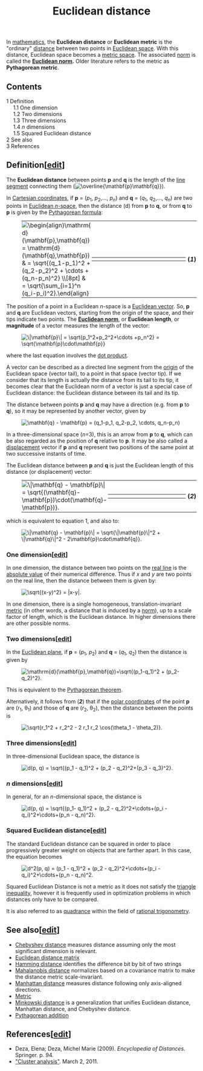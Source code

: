 ﻿---
lastrevid: 646690583
pageid: 53932
canonicalurl: http://en.wikipedia.org/wiki/Euclidean_distance
title: Euclidean distance
editurl: http://en.wikipedia.org/w/index.php?title=Euclidean_distance&action=edit
length: 6404
contentmodel: wikitext
pagelanguage: en
touched: 2015-02-14T13:05:20Z
ns: 0
fullurl: http://en.wikipedia.org/wiki/Euclidean_distance
---

<p>In <a href="/wiki/Mathematics" title="Mathematics">mathematics</a>, the <b>Euclidean distance</b> or <b>Euclidean metric</b> is the "ordinary" <a href="/wiki/Distance" title="Distance">distance</a> between two points in <a href="/wiki/Euclidean_space" title="Euclidean space">Euclidean space</a>. With this distance, Euclidean space becomes a <a href="/wiki/Metric_space" title="Metric space">metric space</a>. The associated <a href="/wiki/Norm_(mathematics)" title="Norm (mathematics)">norm</a> is called the <b><a href="/wiki/Norm_(mathematics)#Euclidean_norm" title="Norm (mathematics)">Euclidean norm</a>.</b> Older literature refers to the metric as <b>Pythagorean metric</b>.
</p>
<div id="toc" class="toc"><div id="toctitle"><h2>Contents</h2></div>
<ul>
<li class="toclevel-1 tocsection-1"><a href="#Definition"><span class="tocnumber">1</span> <span class="toctext">Definition</span></a>
<ul>
<li class="toclevel-2 tocsection-2"><a href="#One_dimension"><span class="tocnumber">1.1</span> <span class="toctext">One dimension</span></a></li>
<li class="toclevel-2 tocsection-3"><a href="#Two_dimensions"><span class="tocnumber">1.2</span> <span class="toctext">Two dimensions</span></a></li>
<li class="toclevel-2 tocsection-4"><a href="#Three_dimensions"><span class="tocnumber">1.3</span> <span class="toctext">Three dimensions</span></a></li>
<li class="toclevel-2 tocsection-5"><a href="#n_dimensions"><span class="tocnumber">1.4</span> <span class="toctext"><i>n</i> dimensions</span></a></li>
<li class="toclevel-2 tocsection-6"><a href="#Squared_Euclidean_distance"><span class="tocnumber">1.5</span> <span class="toctext">Squared Euclidean distance</span></a></li>
</ul>
</li>
<li class="toclevel-1 tocsection-7"><a href="#See_also"><span class="tocnumber">2</span> <span class="toctext">See also</span></a></li>
<li class="toclevel-1 tocsection-8"><a href="#References"><span class="tocnumber">3</span> <span class="toctext">References</span></a></li>
</ul>
</div>

<h2><span class="mw-headline" id="Definition">Definition</span><span class="mw-editsection"><span class="mw-editsection-bracket">[</span><a href="/w/index.php?title=Euclidean_distance&amp;action=edit&amp;section=1" title="Edit section: Definition">edit</a><span class="mw-editsection-bracket">]</span></span></h2>
<p>The <b>Euclidean distance</b> between points <b>p</b> and <b>q</b> is the length of the <a href="/wiki/Line_segment" title="Line segment">line segment</a> connecting them (<img class="mwe-math-fallback-image-inline tex" alt="\overline{\mathbf{p}\mathbf{q}}" src="//upload.wikimedia.org/math/d/b/6/db6519a859e3594037babfeacace4f5f.png" />).
</p><p>In <a href="/wiki/Cartesian_coordinates" title="Cartesian coordinates" class="mw-redirect">Cartesian coordinates</a>, if <b>p</b>&#160;=&#160;(<i>p</i><sub>1</sub>,&#160;<i>p</i><sub>2</sub>,...,&#160;<i>p</i><sub><i>n</i></sub>) and <b>q</b>&#160;=&#160;(<i>q</i><sub>1</sub>,&#160;<i>q</i><sub>2</sub>,...,&#160;<i>q</i><sub><i>n</i></sub>) are two points in <a href="/wiki/Euclidean_space" title="Euclidean space">Euclidean <i>n</i>-space</a>, then the distance (d) from <b>p</b> to <b>q</b>, or from <b>q</b> to <b>p</b> is given by the <a href="/wiki/Pythagorean_theorem" title="Pythagorean theorem">Pythagorean formula</a>:
</p>
<dl><dd>
<table style="border-collapse:collapse; background:none; margin:0; border:none;">
<tr>
<td style="vertical-align:middle; border:none; padding:0.08em;" class="nowrap"><p style="margin:0;"><img class="mwe-math-fallback-image-inline tex" alt="\begin{align}\mathrm{d}(\mathbf{p},\mathbf{q}) = \mathrm{d}(\mathbf{q},\mathbf{p}) &amp; = \sqrt{(q_1-p_1)^2 + (q_2-p_2)^2 + \cdots + (q_n-p_n)^2} \\[8pt]&#10;&amp; = \sqrt{\sum_{i=1}^n (q_i-p_i)^2}.\end{align}" src="//upload.wikimedia.org/math/8/4/9/849f040fd10bb86f7c85eb0bbe3566a4.png" /></p>
</td>
<td style="vertical-align:middle; width:99%; border:none; padding:0.08em;">
<p style="margin:0;">
<table style="border-collapse:collapse; background:none; margin:0; border:none; width:99%;">
<tr>
<td style="border:none; padding:0.08em;" rowspan="2"><p style="margin:0; font-size:4pt;">&#160;</p>
</td>
<td style="width:100%; border:none; padding:0.08em;"><p style="margin:0; font-size:1pt;">&#160;</p>
</td>
<td style="border:none; padding:0.08em;" rowspan="2"><p style="margin:0; font-size:4pt;">&#160;</p>
</td></tr>
<tr>
<td style="border-left:none; border-top:0px none #e5e5e5; border-right:none; border-bottom:none; padding:0.08em;">
<p style="margin:0; font-size:1pt;">&#160;</p>
</td></tr></table>
</p>
</td>
<td style="vertical-align:middle; border:none; padding:0.08em;" class="nowrap"><p style="margin:0pt;"><b>(<span id="math_1" class="reference nourlexpansion" style="font-weight:bold; font-style:italic;">1</span>)</b></p>
</td></tr></table></dd></dl>
<p>The position of a point in a Euclidean <i>n</i>-space is a <a href="/wiki/Euclidean_vector" title="Euclidean vector">Euclidean vector</a>. So, <b>p</b> and <b>q</b> are Euclidean vectors, starting from the origin of the space, and their tips indicate two points. The <b><a href="/wiki/Euclidean_norm" title="Euclidean norm" class="mw-redirect">Euclidean norm</a></b>, or <b>Euclidean length</b>, or <b>magnitude</b> of a vector measures the length of the vector:
</p>
<dl><dd><img class="mwe-math-fallback-image-inline tex" alt="\|\mathbf{p}\| = \sqrt{p_1^2+p_2^2+\cdots +p_n^2} = \sqrt{\mathbf{p}\cdot\mathbf{p}}" src="//upload.wikimedia.org/math/4/5/6/456fbff3b215c3ca3f39ebb8663e518c.png" /></dd></dl>
<p>where the last equation involves the <a href="/wiki/Dot_product" title="Dot product">dot product</a>.
</p><p>A vector can be described as a directed line segment from the <a href="/wiki/Origin_(mathematics)" title="Origin (mathematics)">origin</a> of the Euclidean space (vector tail), to a point in that space (vector tip). If we consider that its length is actually the distance from its tail to its tip, it becomes clear that the Euclidean norm of a vector is just a special case of Euclidean distance: the Euclidean distance between its tail and its tip.
</p><p>The distance between points <b>p</b> and <b>q</b> may have a direction (e.g. from <b>p</b> to <b>q</b>), so it may be represented by another vector, given by
</p>
<dl><dd><img class="mwe-math-fallback-image-inline tex" alt="\mathbf{q} - \mathbf{p} = (q_1-p_1, q_2-p_2, \cdots, q_n-p_n)" src="//upload.wikimedia.org/math/6/c/7/6c78f7c6ae3b23cd41a76a620df8cee1.png" /></dd></dl>
<p>In a three-dimensional space (<i>n</i>=3), this is an arrow from <b>p</b> to <b>q</b>, which can be also regarded as the position of <b>q</b> relative to <b>p</b>. It may be also called a <a href="/wiki/Displacement_(vector)" title="Displacement (vector)">displacement</a> vector if <b>p</b> and <b>q</b> represent two positions of the same point at two successive instants of time.
</p><p>The Euclidean distance between <b>p</b> and <b>q</b> is just the Euclidean length of this distance (or displacement) vector:
</p>
<dl><dd>
<table style="border-collapse:collapse; background:none; margin:0; border:none;">
<tr>
<td style="vertical-align:middle; border:none; padding:0.08em;" class="nowrap"><p style="margin:0;"><img class="mwe-math-fallback-image-inline tex" alt="\|\mathbf{q} - \mathbf{p}\| = \sqrt{(\mathbf{q}-\mathbf{p})\cdot(\mathbf{q}-\mathbf{p})}." src="//upload.wikimedia.org/math/0/4/7/0471feb370332f02e4fd9c158fa33a9f.png" /></p>
</td>
<td style="vertical-align:middle; width:99%; border:none; padding:0.08em;">
<p style="margin:0;">
<table style="border-collapse:collapse; background:none; margin:0; border:none; width:99%;">
<tr>
<td style="border:none; padding:0.08em;" rowspan="2"><p style="margin:0; font-size:4pt;">&#160;</p>
</td>
<td style="width:100%; border:none; padding:0.08em;"><p style="margin:0; font-size:1pt;">&#160;</p>
</td>
<td style="border:none; padding:0.08em;" rowspan="2"><p style="margin:0; font-size:4pt;">&#160;</p>
</td></tr>
<tr>
<td style="border-left:none; border-top:0px none #e5e5e5; border-right:none; border-bottom:none; padding:0.08em;">
<p style="margin:0; font-size:1pt;">&#160;</p>
</td></tr></table>
</p>
</td>
<td style="vertical-align:middle; border:none; padding:0.08em;" class="nowrap"><p style="margin:0pt;"><b>(<span id="math_2" class="reference nourlexpansion" style="font-weight:bold; font-style:italic;">2</span>)</b></p>
</td></tr></table></dd></dl>
<p>which is equivalent to equation 1, and also to:
</p>
<dl><dd><img class="mwe-math-fallback-image-inline tex" alt="\|\mathbf{q} - \mathbf{p}\| = \sqrt{\|\mathbf{p}\|^2 + \|\mathbf{q}\|^2 - 2\mathbf{p}\cdot\mathbf{q}}." src="//upload.wikimedia.org/math/8/e/6/8e6280aade26d8f7951213ec3173ffb2.png" /></dd></dl>
<h3><span class="mw-headline" id="One_dimension">One dimension</span><span class="mw-editsection"><span class="mw-editsection-bracket">[</span><a href="/w/index.php?title=Euclidean_distance&amp;action=edit&amp;section=2" title="Edit section: One dimension">edit</a><span class="mw-editsection-bracket">]</span></span></h3>
<p>In one dimension, the distance between two points on the <a href="/wiki/Real_line" title="Real line">real line</a> is the <a href="/wiki/Absolute_value" title="Absolute value">absolute value</a> of their numerical difference.  Thus if <i>x</i> and <i>y</i> are two points on the real line, then the distance between them is given by:
</p>
<dl><dd><img class="mwe-math-fallback-image-inline tex" alt="\sqrt{(x-y)^2} = |x-y|." src="//upload.wikimedia.org/math/6/f/3/6f381806a41a0e96f98ae4d86519b4bb.png" /></dd></dl>
<p>In one dimension, there is a single homogeneous, translation-invariant <a href="/wiki/Metric_(mathematics)" title="Metric (mathematics)">metric</a> (in other words, a distance that is induced by a <a href="/wiki/Norm_(mathematics)" title="Norm (mathematics)">norm</a>), up to a scale factor of length, which is the Euclidean distance. In higher dimensions there are other possible norms.
</p>
<h3><span class="mw-headline" id="Two_dimensions">Two dimensions</span><span class="mw-editsection"><span class="mw-editsection-bracket">[</span><a href="/w/index.php?title=Euclidean_distance&amp;action=edit&amp;section=3" title="Edit section: Two dimensions">edit</a><span class="mw-editsection-bracket">]</span></span></h3>
<p>In the <a href="/wiki/Euclidean_plane" title="Euclidean plane" class="mw-redirect">Euclidean plane</a>, if <b>p</b>&#160;=&#160;(<i>p</i><sub>1</sub>,&#160;<i>p</i><sub>2</sub>) and <b>q</b>&#160;=&#160;(<i>q</i><sub>1</sub>,&#160;<i>q</i><sub>2</sub>) then the distance is given by
</p>
<dl><dd><img class="mwe-math-fallback-image-inline tex" alt="\mathrm{d}(\mathbf{p},\mathbf{q})=\sqrt{(p_1-q_1)^2 + (p_2-q_2)^2}." src="//upload.wikimedia.org/math/2/7/1/27187d79303f30595f6ea88c89136aa3.png" /></dd></dl>
<p>This is equivalent to the <a href="/wiki/Pythagorean_theorem" title="Pythagorean theorem">Pythagorean theorem</a>.
</p><p>Alternatively, it follows from (<span id="math_2" class="reference nourlexpansion" style="font-weight:bold; font-style:italic;">2</span>) that if the <a href="/wiki/Polar_coordinates" title="Polar coordinates" class="mw-redirect">polar coordinates</a> of the point <b>p</b> are (<i>r</i><sub>1</sub>,&#160;θ<sub>1</sub>) and those of <b>q</b> are (<i>r</i><sub>2</sub>,&#160;θ<sub>2</sub>), then the distance between the points is
</p>
<dl><dd><img class="mwe-math-fallback-image-inline tex" alt="\sqrt{r_1^2 + r_2^2 - 2 r_1 r_2 \cos(\theta_1 - \theta_2)}." src="//upload.wikimedia.org/math/3/0/c/30ced1b27716de979f80f27e2ce25f68.png" /></dd></dl>
<h3><span class="mw-headline" id="Three_dimensions">Three dimensions</span><span class="mw-editsection"><span class="mw-editsection-bracket">[</span><a href="/w/index.php?title=Euclidean_distance&amp;action=edit&amp;section=4" title="Edit section: Three dimensions">edit</a><span class="mw-editsection-bracket">]</span></span></h3>
<p>In three-dimensional Euclidean space, the distance  is
</p>
<dl><dd><img class="mwe-math-fallback-image-inline tex" alt="d(p, q) = \sqrt{(p_1 - q_1)^2 + (p_2 - q_2)^2+(p_3 - q_3)^2}." src="//upload.wikimedia.org/math/6/0/f/60fef8f555d15a44d6fb3d0dca84761e.png" /></dd></dl>
<h3><span class="mw-headline" id="n_dimensions"><i>n</i> dimensions</span><span class="mw-editsection"><span class="mw-editsection-bracket">[</span><a href="/w/index.php?title=Euclidean_distance&amp;action=edit&amp;section=5" title="Edit section: n dimensions">edit</a><span class="mw-editsection-bracket">]</span></span></h3>
<p>In general, for an <i>n</i>-dimensional space, the distance is
</p>
<dl><dd><img class="mwe-math-fallback-image-inline tex" alt="d(p, q) = \sqrt{(p_1- q_1)^2 + (p_2 - q_2)^2+\cdots+(p_i - q_i)^2+\cdots+(p_n - q_n)^2}." src="//upload.wikimedia.org/math/d/2/4/d249583164be67b8906d1655f07daca0.png" /></dd></dl>
<h3><span class="mw-headline" id="Squared_Euclidean_distance">Squared Euclidean distance</span><span class="mw-editsection"><span class="mw-editsection-bracket">[</span><a href="/w/index.php?title=Euclidean_distance&amp;action=edit&amp;section=6" title="Edit section: Squared Euclidean distance">edit</a><span class="mw-editsection-bracket">]</span></span></h3>
<p>The standard Euclidean distance can be squared in order to place progressively greater weight on objects that are farther apart. In this case, the equation becomes
</p>
<dl><dd><img class="mwe-math-fallback-image-inline tex" alt="d^2(p, q) = (p_1 - q_1)^2 + (p_2 - q_2)^2+\cdots+(p_i - q_i)^2+\cdots+(p_n - q_n)^2." src="//upload.wikimedia.org/math/f/1/d/f1deaef846fe040a16c4a8fa36ac8136.png" /></dd></dl>
<p>Squared Euclidean Distance is not a metric as it does not satisfy the <a href="/wiki/Triangle_inequality" title="Triangle inequality">triangle inequality</a>, however it is frequently used in optimization problems in which distances only have to be compared.
</p><p>It is also referred to as <a href="/wiki/Rational_trigonometry#Quadrance" title="Rational trigonometry">quadrance</a> within the field of <a href="/wiki/Rational_trigonometry" title="Rational trigonometry">rational trigonometry</a>.
</p>
<h2><span class="mw-headline" id="See_also">See also</span><span class="mw-editsection"><span class="mw-editsection-bracket">[</span><a href="/w/index.php?title=Euclidean_distance&amp;action=edit&amp;section=7" title="Edit section: See also">edit</a><span class="mw-editsection-bracket">]</span></span></h2>
<ul><li><a href="/wiki/Chebyshev_distance" title="Chebyshev distance">Chebyshev distance</a> measures distance assuming only the most significant dimension is relevant.</li>
<li><a href="/wiki/Euclidean_distance_matrix" title="Euclidean distance matrix">Euclidean distance matrix</a></li>
<li><a href="/wiki/Hamming_distance" title="Hamming distance">Hamming distance</a> identifies the difference bit by bit of two strings</li>
<li><a href="/wiki/Mahalanobis_distance" title="Mahalanobis distance">Mahalanobis distance</a> normalizes based on a covariance matrix to make the distance metric scale-invariant.</li>
<li><a href="/wiki/Manhattan_distance" title="Manhattan distance" class="mw-redirect">Manhattan distance</a> measures distance following only axis-aligned directions.</li>
<li><a href="/wiki/Metric_(mathematics)" title="Metric (mathematics)">Metric</a></li>
<li><a href="/wiki/Minkowski_distance" title="Minkowski distance">Minkowski distance</a> is a generalization that unifies Euclidean distance, Manhattan distance, and Chebyshev distance.</li>
<li><a href="/wiki/Pythagorean_addition" title="Pythagorean addition">Pythagorean addition</a></li></ul>
<h2><span class="mw-headline" id="References">References</span><span class="mw-editsection"><span class="mw-editsection-bracket">[</span><a href="/w/index.php?title=Euclidean_distance&amp;action=edit&amp;section=8" title="Edit section: References">edit</a><span class="mw-editsection-bracket">]</span></span></h2>
<ul><li> <span class="citation book">Deza, Elena; Deza, Michel Marie (2009). <i>Encyclopedia of Distances</i>. Springer. p.&#160;94.</span><span title="ctx_ver=Z39.88-2004&amp;rfr_id=info%3Asid%2Fen.wikipedia.org%3AEuclidean+distance&amp;rft.au=Deza%2C+Elena&amp;rft.au=Deza%2C+Michel+Marie&amp;rft.aufirst=Elena&amp;rft.aulast=Deza&amp;rft.btitle=Encyclopedia+of+Distances&amp;rft.date=2009&amp;rft.genre=book&amp;rft.pages=94&amp;rft.pub=Springer&amp;rft_val_fmt=info%3Aofi%2Ffmt%3Akev%3Amtx%3Abook" class="Z3988"><span style="display:none;">&#160;</span></span></li>
<li> <span class="citation web"><a rel="nofollow" class="external text" href="http://www.statsoft.com/textbook/cluster-analysis/">"Cluster analysis"</a>. March 2, 2011.</span><span title="ctx_ver=Z39.88-2004&amp;rfr_id=info%3Asid%2Fen.wikipedia.org%3AEuclidean+distance&amp;rft.btitle=Cluster+analysis&amp;rft.date=March+2%2C+2011&amp;rft.genre=book&amp;rft_id=http%3A%2F%2Fwww.statsoft.com%2Ftextbook%2Fcluster-analysis%2F&amp;rft_val_fmt=info%3Aofi%2Ffmt%3Akev%3Amtx%3Abook" class="Z3988"><span style="display:none;">&#160;</span></span></li></ul>
